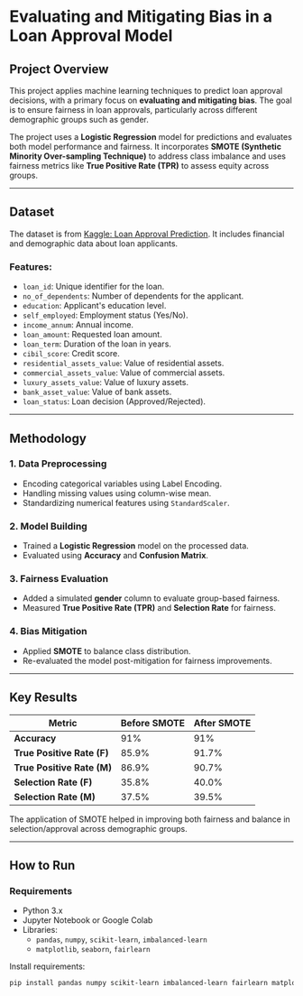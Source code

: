 # Evaluating and Mitigating Bias in a Loan Approval Model

## Project Overview

This project applies machine learning techniques to predict loan approval decisions, with a primary focus on **evaluating and mitigating bias**. The goal is to ensure fairness in loan approvals, particularly across different demographic groups such as gender.

The project uses a **Logistic Regression** model for predictions and evaluates both model performance and fairness. It incorporates **SMOTE (Synthetic Minority Over-sampling Technique)** to address class imbalance and uses fairness metrics like **True Positive Rate (TPR)** to assess equity across groups.

---

## Dataset

The dataset is from [Kaggle: Loan Approval Prediction](https://www.kaggle.com/code/kanuriviveknag/loan-approval-prediction/input). It includes financial and demographic data about loan applicants.

### Features:

- `loan_id`: Unique identifier for the loan.
- `no_of_dependents`: Number of dependents for the applicant.
- `education`: Applicant's education level.
- `self_employed`: Employment status (Yes/No).
- `income_annum`: Annual income.
- `loan_amount`: Requested loan amount.
- `loan_term`: Duration of the loan in years.
- `cibil_score`: Credit score.
- `residential_assets_value`: Value of residential assets.
- `commercial_assets_value`: Value of commercial assets.
- `luxury_assets_value`: Value of luxury assets.
- `bank_asset_value`: Value of bank assets.
- `loan_status`: Loan decision (Approved/Rejected).

---

## Methodology

### 1. Data Preprocessing
- Encoding categorical variables using Label Encoding.
- Handling missing values using column-wise mean.
- Standardizing numerical features using `StandardScaler`.

### 2. Model Building
- Trained a **Logistic Regression** model on the processed data.
- Evaluated using **Accuracy** and **Confusion Matrix**.

### 3. Fairness Evaluation
- Added a simulated **gender** column to evaluate group-based fairness.
- Measured **True Positive Rate (TPR)** and **Selection Rate** for fairness.

### 4. Bias Mitigation
- Applied **SMOTE** to balance class distribution.
- Re-evaluated the model post-mitigation for fairness improvements.

---

## Key Results

| Metric                        | Before SMOTE | After SMOTE |
|------------------------------|--------------|-------------|
| **Accuracy**                 | 91%          | 91%         |
| **True Positive Rate (F)**   | 85.9%        | 91.7%       |
| **True Positive Rate (M)**   | 86.9%        | 90.7%       |
| **Selection Rate (F)**       | 35.8%        | 40.0%       |
| **Selection Rate (M)**       | 37.5%        | 39.5%       |

The application of SMOTE helped in improving both fairness and balance in selection/approval across demographic groups.

---

## How to Run

### Requirements

- Python 3.x
- Jupyter Notebook or Google Colab
- Libraries:
  - `pandas`, `numpy`, `scikit-learn`, `imbalanced-learn`
  - `matplotlib`, `seaborn`, `fairlearn`

Install requirements:
```bash
pip install pandas numpy scikit-learn imbalanced-learn fairlearn matplotlib seaborn
